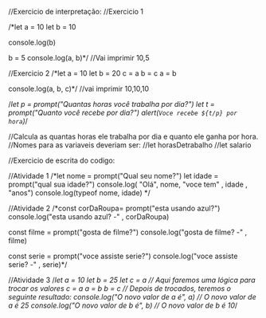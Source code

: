 //Exercicio de interpretação:
//Exercicio 1

/*let a = 10
let b = 10

console.log(b)

b = 5
console.log(a, b)*/
  //Vai imprimir 10,5

//Exercicio 2
/*let a = 10
let b = 20
c = a
b = c
a = b

console.log(a, b, c)*/
  //vai imprimir 10,10,10

/*let p = prompt("Quantas horas você trabalha por dia?")
let t = prompt("Quanto você recebe por dia?")
alert(`Voce recebe ${t/p} por hora`)*/

  //Calcula as quantas horas ele trabalha por dia e quanto ele ganha por hora.
  //Nomes para as variaveis deveriam ser:
  //let horasDetrabalho 
  //let salario


//Exercicio de escrita do codigo:

//Atividade 1
/*let nome = prompt("Qual seu nome?")
let idade = prompt("qual sua idade?")
console.log( "Olá", nome, "voce tem" , idade , "anos")
console.log(typeof nome, idade) */ 

//Atividade 2
/*const corDaRoupa= prompt("esta usando azul?")
  console.log("esta usando azul? -" , corDaRoupa)

const filme = prompt("gosta de filme?")
  console.log("gosta de filme? -" , filme)

const serie = prompt("voce assiste serie?")
  console.log("voce assiste serie? -" , serie)*/

  //Atividade 3
/*let a = 10
let b = 25
let c = a 
// Aqui faremos uma lógica para trocar os valores
c = a
a = b
b = c
// Depois de trocados, teremos o seguinte resultado:
console.log("O novo valor de a é", a) // O novo valor de a é 25
console.log("O novo valor de b é", b) // O novo valor de b é 10*/
